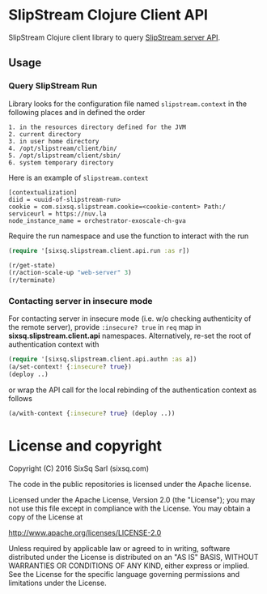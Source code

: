 # SlipStream Clojure Client API

SlipStream Clojure client library to query [SlipStream server
API][ss-api].

## Usage

### Query SlipStream Run

Library looks for the configuration file named `slipstream.context` in
the following places and in defined the order

```
1. in the resources directory defined for the JVM
2. current directory
3. in user home directory
4. /opt/slipstream/client/bin/
5. /opt/slipstream/client/sbin/
6. system temporary directory

```

Here is an example of `slipstream.context`

```
[contextualization]
diid = <uuid-of-slipstream-run>
cookie = com.sixsq.slipstream.cookie=<cookie-content> Path:/
serviceurl = https://nuv.la
node_instance_name = orchestrator-exoscale-ch-gva
```

Require the run namespace and use the function to interact with the
run

```clojure
(require '[sixsq.slipstream.client.api.run :as r])

(r/get-state)
(r/action-scale-up "web-server" 3)
(r/terminate)
```

### Contacting server in insecure mode

For contacting server in insecure mode (i.e. w/o checking authenticity of the
remote server), provide `:insecure? true` in `req` map in
**sixsq.slipstream.client.api** namespaces.  Alternatively, re-set
the root of authentication context with

```clojure
(require '[sixsq.slipstream.client.api.authn :as a])
(a/set-context! {:insecure? true})
(deploy ..)
```

or wrap the API call for the local rebinding of the authentication context as
follows

```clojure
(a/with-context {:insecure? true} (deploy ..))
```

# License and copyright

Copyright (C) 2016 SixSq Sarl (sixsq.com)

The code in the public repositories is licensed under the Apache
license.

Licensed under the Apache License, Version 2.0 (the "License"); you
may not use this file except in compliance with the License.  You may
obtain a copy of the License at

http://www.apache.org/licenses/LICENSE-2.0

Unless required by applicable law or agreed to in writing, software
distributed under the License is distributed on an "AS IS" BASIS,
WITHOUT WARRANTIES OR CONDITIONS OF ANY KIND, either express or
implied.  See the License for the specific language governing
permissions and limitations under the License.

[ss-api]: http://ssapi.sixsq.com/
